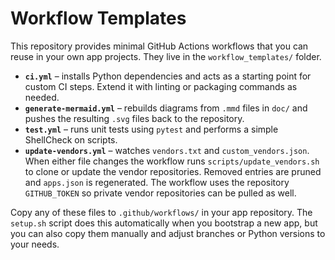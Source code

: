# Workflow Templates

This repository provides minimal GitHub Actions workflows that you can reuse in your own app projects. They live in the `workflow_templates/` folder.

- **`ci.yml`** – installs Python dependencies and acts as a starting point for custom CI steps. Extend it with linting or packaging commands as needed.
- **`generate-mermaid.yml`** – rebuilds diagrams from `.mmd` files in `doc/` and pushes the resulting `.svg` files back to the repository.
- **`test.yml`** – runs unit tests using `pytest` and performs a simple ShellCheck on scripts.
- **`update-vendors.yml`** – watches `vendors.txt` and `custom_vendors.json`. When either file changes the workflow runs `scripts/update_vendors.sh` to clone or update the vendor repositories. Removed entries are pruned and `apps.json` is regenerated. The workflow uses the repository `GITHUB_TOKEN` so private vendor repositories can be pulled as well.

Copy any of these files to `.github/workflows/` in your app repository. The `setup.sh` script does this automatically when you bootstrap a new app, but you can also copy them manually and adjust branches or Python versions to your needs.
